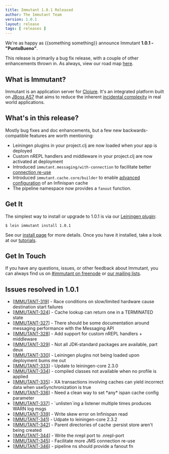 ```yaml
---
title: Immutant 1.0.1 Released
author: The Immutant Team
version: 1.0.1
layout: release
tags: [ releases ]
---
```


We're as happy as {{something something}} announce Immutant **1.0.1 -
"PuntoBueno"**.

This release is primarily a bug fix release, with a couple of other
enhancements thrown in. As always, view our road map
[here](https://issues.jboss.org/browse/IMMUTANT).

## What is Immutant?

Immutant is an application server for
[Clojure](http://clojure.org). It's an integrated platform built on
[JBoss AS7](http://www.jboss.org/as7) that aims to reduce the inherent
[incidental complexity](http://en.wikipedia.org/wiki/Accidental_complexity)
in real world applications.

## What's in this release?

Mostly bug fixes and doc enhancements, but a few new
backwards-compatible features are worth mentioning:

- Leiningen plugins in your project.clj are now loaded when your app
  is deployed
- Custom nREPL handlers and middleware in your project.clj are now
  activated at deployment
- Introduced `immutant.messaging/with-connection` to facilitate better
  [connection re-use](./documentation/1.0.1/messaging.html#sec-3-3)
- Introduced `immutant.cache.core/builder` to enable
  [advanced configuration](./documentation/1.0.1/caching.html#advanced-config)
  of an Infinispan cache 
- The pipeline namespace now provides a `fanout` function.

## Get It

The simplest way to install or upgrade to 1.0.1 is via our
[Leiningen plugin](https://clojars.org/lein-immutant):

    $ lein immutant install 1.0.1

See our [install page](/install/) for more details. Once you have it
installed, take a look at our [tutorials](/tutorials/).

## Get In Touch

If you have any questions, issues, or other feedback about Immutant,
you can always find us on [#immutant on freenode](/community/) or
[our mailing lists](/community/mailing_lists). 

## Issues resolved in 1.0.1

<ul>
<li>[<a href='https://issues.jboss.org/browse/IMMUTANT-319'>IMMUTANT-319</a>] -         Race conditions on slow/limited hardware cause destination start failures</li>
<li>[<a href='https://issues.jboss.org/browse/IMMUTANT-324'>IMMUTANT-324</a>] -         Cache lookup can return one in a TERMINATED state</li>
<li>[<a href='https://issues.jboss.org/browse/IMMUTANT-327'>IMMUTANT-327</a>] -         There should be some documentation around messaging performance with the Messaging API</li>
<li>[<a href='https://issues.jboss.org/browse/IMMUTANT-328'>IMMUTANT-328</a>] -         Add support for custom nREPL handlers + middleware</li>
<li>[<a href='https://issues.jboss.org/browse/IMMUTANT-329'>IMMUTANT-329</a>] -         Not all JDK-standard packages are available, part deux</li>
<li>[<a href='https://issues.jboss.org/browse/IMMUTANT-330'>IMMUTANT-330</a>] -         Leiningen plugins not being loaded upon deployment bums me out</li>
<li>[<a href='https://issues.jboss.org/browse/IMMUTANT-333'>IMMUTANT-333</a>] -         Update to leiningen-core 2.3.0</li>
<li>[<a href='https://issues.jboss.org/browse/IMMUTANT-334'>IMMUTANT-334</a>] -         compiled classes not available when no profile is applied</li>
<li>[<a href='https://issues.jboss.org/browse/IMMUTANT-335'>IMMUTANT-335</a>] -         XA transactions involving caches can yield incorrect data when useSynchronization is true</li>
<li>[<a href='https://issues.jboss.org/browse/IMMUTANT-336'>IMMUTANT-336</a>] -         Need a clean way to set *any* ispan cache config parameter</li>
<li>[<a href='https://issues.jboss.org/browse/IMMUTANT-337'>IMMUTANT-337</a>] -         `unlisten`ing a listener multiple times produces WARN log msgs</li>
<li>[<a href='https://issues.jboss.org/browse/IMMUTANT-339'>IMMUTANT-339</a>] -         Write skew error on Infinispan read</li>
<li>[<a href='https://issues.jboss.org/browse/IMMUTANT-341'>IMMUTANT-341</a>] -         Udpate to leiningen-core 2.3.2</li>
<li>[<a href='https://issues.jboss.org/browse/IMMUTANT-342'>IMMUTANT-342</a>] -         Parent directories of cache :persist store aren&#39;t being created</li>
<li>[<a href='https://issues.jboss.org/browse/IMMUTANT-344'>IMMUTANT-344</a>] -         Write the nrepl port to .nrepl-port</li>
<li>[<a href='https://issues.jboss.org/browse/IMMUTANT-345'>IMMUTANT-345</a>] -         Facilitate more JMS connection re-use</li>
<li>[<a href='https://issues.jboss.org/browse/IMMUTANT-346'>IMMUTANT-346</a>] -         pipeline ns should provide a fanout fn</li>
</ul>
